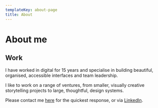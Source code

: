 ```yaml
---
templateKey: about-page
title: About
---
```


# About me

## Work

I have worked in digital for 15 years and specialise in building beautiful, organised, accessible interfaces and team leadership.

I like to work on a range of ventures, from smaller, visually creative storytelling projects to large, thoughtful, design systems.

Please contact me [here](/contact) for the quickest response, or via [LinkedIn](https://www.linkedin.com/in/sallynorthmore/).

